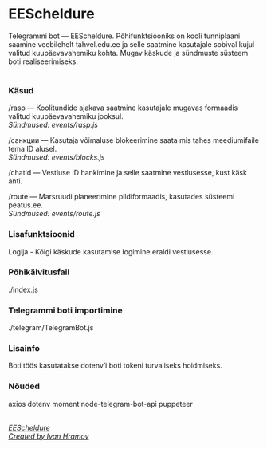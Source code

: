 <h1>EEScheldure</h1>
Telegrammi bot — EEScheldure. Põhifunktsiooniks on kooli tunniplaani saamine veebilehelt tahvel.edu.ee ja selle saatmine kasutajale sobival kujul valitud kuupäevavahemiku kohta. Mugav käskude ja sündmuste süsteem boti realiseerimiseks.
<br /><br />

<h3>Käsud</h3>
<p>/rasp — Koolitundide ajakava saatmine kasutajale mugavas formaadis valitud kuupäevavahemiku jooksul.<br /><em>Sündmused: events/rasp.js</em></p>
<p>/санкции — Kasutaja võimaluse blokeerimine saata mis tahes meediumifaile tema ID alusel.<br /><em>Sündmused: events/blocks.js</em></p>
<p>/chatid — Vestluse ID hankimine ja selle saatmine vestlusesse, kust käsk anti.</p>
<p>/route — Marsruudi planeerimine pildiformaadis, kasutades süsteemi peatus.ee.<br /><em>Sündmused: events/route.js</em></p>

<h3>Lisafunktsioonid</h3>
<p>Logija - Kõigi käskude kasutamise logimine eraldi vestlusesse.</p>

<h3>Põhikäivitusfail</h3>
<p>./index.js</p> 

<h3>Telegrammi boti importimine</h3>
<p>./telegram/TelegramBot.js</p>

<h3>Lisainfo</h3>
Boti töös kasutatakse dotenv’i boti tokeni turvaliseks hoidmiseks.<br />

<h3>Nõuded</h3>
<p>axios dotenv moment node-telegram-bot-api puppeteer</p>

<br />
<em><a target="_blank" href="https://t.me/EEScheldure_bot">EEScheldure</a><br /><a target="_blank" href="https://t.me/botvanjek">Created by Ivan Hramov</a></em>
